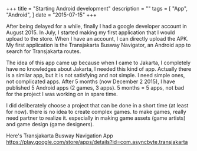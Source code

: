 +++
title = "Starting Android development"
description = ""
tags = [
    "App",
    "Android",
]
date = "2015-07-15"
+++

After being delayed for a while, finally I had a google developer account in August 2015. In July, I started making my first application that I would upload to the store.
When I have an account, I can directly upload the APK. My first application is the Transjakarta Busway Navigator, an Android app to search for Transjakarta routes.

The idea of ​​this app came up because when I came to Jakarta, I completely have no knowledges about Jakarta, I needed this kind of app. Actually there is a similar app, but it is not satisfying and not simple.
I need simple ones, not complicated apps.
After 5 months (now December 2 2015), I have published 5 Android apps (2 games, 3 apps). 5 months = 5 apps, not bad for the project I was working on in spare time.

I did deliberately choose a project that can be done in a short time (at least for now). there is no idea to create complex games. to make games, really need
partner to realize it. especially in making game assets (game artists) and game design (game designers). 

Here's Transjakarta Busway Navigation App 
https://play.google.com/store/apps/details?id=com.asyncbyte.transjakarta
